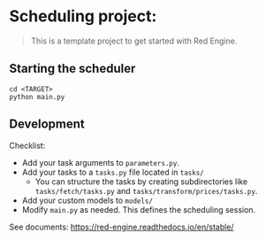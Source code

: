# Scheduling project: <TARGET>
> This is a template project to
  get started with Red Engine.

## Starting the scheduler

```shell
cd <TARGET>
python main.py
```

## Development

Checklist:
- Add your task arguments to `parameters.py`.
- Add your tasks to a `tasks.py` file located in `tasks/`
    - You can structure the tasks by creating subdirectories
      like `tasks/fetch/tasks.py` and `tasks/transform/prices/tasks.py`.
- Add your custom models to `models/`
- Modify `main.py` as needed. This defines the scheduling session.

See documents: https://red-engine.readthedocs.io/en/stable/